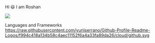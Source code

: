 Hi 😃 I am Roshan

![](https://komarev.com/ghpvc/?username=Roshan2059)

Languages and Frameworks
https://raw.githubusercontent.com/yurijserrano/Github-Profile-Readme-Logos/f994c418a134b58c4aec11152f6a4a33fa89da26/cloud/github.svg
